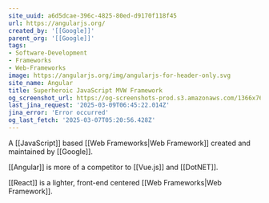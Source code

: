 ```yaml
---
site_uuid: a6d5dcae-396c-4825-80ed-d9170f118f45
url: https://angularjs.org/
created_by: '[[Google]]'
parent_org: '[[Google]]'
tags:
- Software-Development
- Frameworks
- Web-Frameworks
image: https://angularjs.org/img/angularjs-for-header-only.svg
site_name: Angular
title: Superheroic JavaScript MVW Framework
og_screenshot_url: https://og-screenshots-prod.s3.amazonaws.com/1366x768/80/false/b79f7a0024168491927e9bed26bc7de8fc6d8b5d31a06fae66b222d35fb86a17.jpeg
last_jina_request: '2025-03-09T06:45:22.014Z'
jina_error: 'Error occurred'
og_last_fetch: '2025-03-07T05:20:56.428Z'
---
```


A [[JavaScript]] based [[Web Frameworks|Web Framework]] created and maintained by [[Google]].

[[Angular]] is more of a competitor to [[Vue.js]] and [[DotNET]].

[[React]] is a lighter, front-end centered [[Web Frameworks|Web Framework]].
